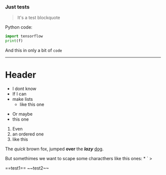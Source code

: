 
### Just tests

> It's a test blockquote

Python code:

```py
import tensorflow
print(f)
```

And this in only a bit of `code`

---

# Header

- I dont know
- If I can
- make lists
    - like this one

* Or maybe
* this one

1. Even
2. an ordered one
3. like this

The *quick* brown fox, jumped **over** the ***lazy*** [dog](https://en.wikipedia.org/wiki/Dog).

But somethimes we want to scape some characthers like this ones: \* \` \>

==test1==
\~\~test2\~\~


